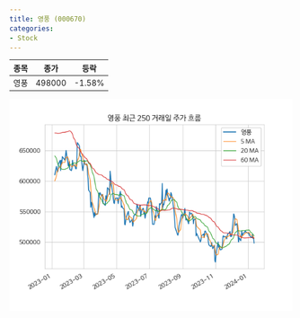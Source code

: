 ```yaml
---
title: 영풍 (000670)
categories:
- Stock
---
```


|종목|종가|등락|
|----|----|----|
|영풍|498000|-1.58%|

<!-- more -->

![000670](/assets/images/stock/000670.png)